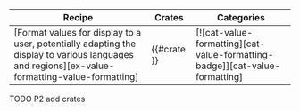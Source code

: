 | Recipe | Crates | Categories |
|--------|--------|------------|
| [Format values for display to a user, potentially adapting the display to various languages and regions][ex-value-formatting-value-formatting] | {{#crate }} | [![cat-value-formatting][cat-value-formatting-badge]][cat-value-formatting] |

<div class="hidden">
TODO P2 add crates
</div>
